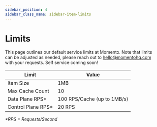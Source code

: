 ```yaml
---
sidebar_position: 4
sidebar_class_name: sidebar-item-limits
---
```


# Limits 

This page outlines our default service limits at Momento. Note that limits can be adjusted as needed, please reach out to hello@momentohq.com with your requests. Self service coming soon!

| Limit              | Value                       |
|--------------------|-----------------------------|
| Item Size          | 1MB                         |
| Max Cache Count    | 10                          |
| Data Plane RPS*    | 100 RPS/Cache (up to 1MB/s) |
| Control Plane RPS* | 20 RPS                      |

_*RPS = Requests/Second_